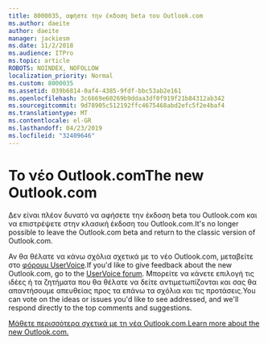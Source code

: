 ```yaml
---
title: 8000035, αφήστε την έκδοση beta του Outlook.com
ms.author: daeite
author: daeite
manager: jackiesm
ms.date: 11/2/2018
ms.audience: ITPro
ms.topic: article
ROBOTS: NOINDEX, NOFOLLOW
localization_priority: Normal
ms.custom: 8000035
ms.assetid: 039b6814-0af4-4385-9fdf-bbc53ab2e161
ms.openlocfilehash: 3c6669e60269b9ddaa3df0f919f21b84312ab342
ms.sourcegitcommit: 9d78905c512192ffc4675468abd2efc5f2e4baf4
ms.translationtype: MT
ms.contentlocale: el-GR
ms.lasthandoff: 04/23/2019
ms.locfileid: "32409646"
---
```

# <a name="the-new-outlookcom"></a><span data-ttu-id="da5c2-102">Το νέο Outlook.com</span><span class="sxs-lookup"><span data-stu-id="da5c2-102">The new Outlook.com</span></span>

<span data-ttu-id="da5c2-103">Δεν είναι πλέον δυνατό να αφήσετε την έκδοση beta του Outlook.com και να επιστρέψετε στην κλασική έκδοση του Outlook.com.</span><span class="sxs-lookup"><span data-stu-id="da5c2-103">It's no longer possible to leave the Outlook.com beta and return to the classic version of Outlook.com.</span></span>
  
<span data-ttu-id="da5c2-104">Αν θα θέλατε να κάνω σχόλια σχετικά με το νέο Outlook.com, μεταβείτε στο [φόρουμ UserVoice](https://go.microsoft.com/fwlink/p/?linkid=851599).</span><span class="sxs-lookup"><span data-stu-id="da5c2-104">If you'd like to give feedback about the new Outlook.com, go to the [UserVoice forum](https://go.microsoft.com/fwlink/p/?linkid=851599).</span></span> <span data-ttu-id="da5c2-105">Μπορείτε να κάνετε επιλογή τις ιδέες ή τα ζητήματα που θα θέλατε να δείτε αντιμετωπίζονται και σας θα απαντήσουμε απευθείας προς τα επάνω τα σχόλια και τις προτάσεις.</span><span class="sxs-lookup"><span data-stu-id="da5c2-105">You can vote on the ideas or issues you'd like to see addressed, and we'll respond directly to the top comments and suggestions.</span></span>
  
[<span data-ttu-id="da5c2-106">Μάθετε περισσότερα σχετικά με τη νέα Outlook.com.</span><span class="sxs-lookup"><span data-stu-id="da5c2-106">Learn more about the new Outlook.com.</span></span>](https://go.microsoft.com/fwlink/p/?linkid=874356)
  

